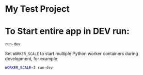 # My Test Project

# To Start entire app in DEV run:

```bash
run-dev
```

Set `WORKER_SCALE` to start multiple Python worker containers during development, for example:

```bash
WORKER_SCALE=3 run-dev
```